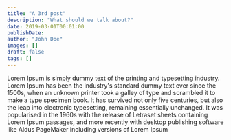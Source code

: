 ```yaml
---
title: "A 3rd post"
description: "What should we talk about?"
date: 2019-03-01T00:01:00
publishDate:
author: "John Doe"
images: []
draft: false
tags: []
---
```


Lorem Ipsum is simply dummy text of the printing and typesetting industry. Lorem Ipsum has been the industry's standard dummy text ever since the 1500s, when an unknown printer took a galley of type and scrambled it to make a type specimen book. It has survived not only five centuries, but also the leap into electronic typesetting, remaining essentially unchanged. It was popularised in the 1960s with the release of Letraset sheets containing Lorem Ipsum passages, and more recently with desktop publishing software like Aldus PageMaker including versions of Lorem Ipsum
